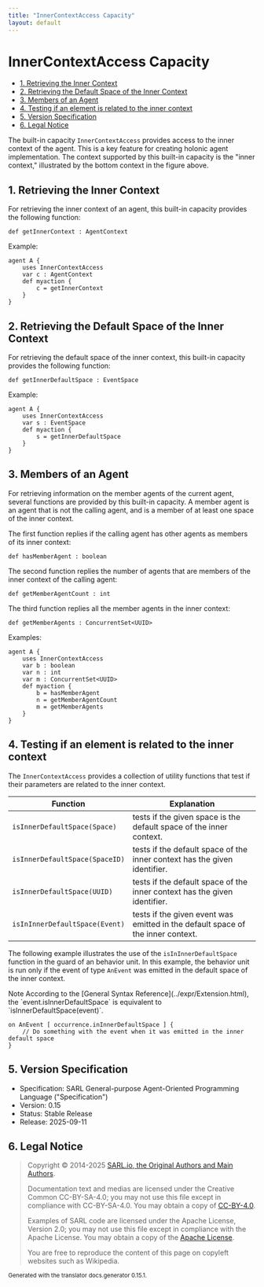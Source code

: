 ```yaml
---
title: "InnerContextAccess Capacity"
layout: default
---
```


# InnerContextAccess Capacity


<ul class="page_outline" id="page_outline">

<li><a href="#1-retrieving-the-inner-context">1. Retrieving the Inner Context</a></li>
<li><a href="#2-retrieving-the-default-space-of-the-inner-context">2. Retrieving the Default Space of the Inner Context</a></li>
<li><a href="#3-members-of-an-agent">3. Members of an Agent</a></li>
<li><a href="#4-testing-if-an-element-is-related-to-the-inner-context">4. Testing if an element is related to the inner context</a></li>
<li><a href="#5-version-specification">5. Version Specification</a></li>
<li><a href="#6-legal-notice">6. Legal Notice</a></li>

</ul>


The built-in capacity `InnerContextAccess` provides access to the inner context of the agent.
This is a key feature for creating holonic agent implementation.
The context supported by this built-in capacity is the "inner context," illustrated by the
bottom context in the figure above.





## 1. Retrieving the Inner Context

For retrieving the inner context of an agent, this built-in capacity provides the following function:

```sarl
def getInnerContext : AgentContext
```



Example:
```sarl
agent A {
	uses InnerContextAccess
	var c : AgentContext
	def myaction {
		c = getInnerContext
	}
}
```



## 2. Retrieving the Default Space of the Inner Context

For retrieving the default space of the inner context, this built-in capacity provides the following function:

```sarl
def getInnerDefaultSpace : EventSpace
```



Example:
```sarl
agent A {
	uses InnerContextAccess
	var s : EventSpace
	def myaction {
		s = getInnerDefaultSpace
	}
}
```



## 3. Members of an Agent

For retrieving information on the member agents of the current agent, several functions are
provided by this built-in capacity.
A member agent is an agent that is not the calling agent, and is a member of at least
one space of the inner context.

The first function replies if the calling agent has other agents as members of its inner context:
```sarl
def hasMemberAgent : boolean
```



The second function replies the number of agents that are members of the inner context of the calling agent:
```sarl
def getMemberAgentCount : int
```



The third function replies all the member agents in the inner context:
```sarl
def getMemberAgents : ConcurrentSet<UUID>
```



Examples:
```sarl
agent A {
	uses InnerContextAccess
	var b : boolean
	var n : int
	var m : ConcurrentSet<UUID>
	def myaction {
		b = hasMemberAgent
		n = getMemberAgentCount
		m = getMemberAgents
	}
}
```



## 4. Testing if an element is related to the inner context

The `InnerContextAccess` provides a collection of utility functions that test if their parameters
are related to the inner context.


| Function                           | Explanation                                                                     |
| ---------------------------------- | ------------------------------------------------------------------------------- |
| `isInnerDefaultSpace(Space)`   | tests if the given space is the default space of the inner context.             |
| `isInnerDefaultSpace(SpaceID)` | tests if the default space of the inner context has the given identifier.       |
| `isInnerDefaultSpace(UUID)`    | tests if the default space of the inner context has the given identifier.       |
| `isInInnerDefaultSpace(Event)` | tests if the given event was emitted in the default space of the inner context. |


The following example illustrates the use of the `isInInnerDefaultSpace` function in the guard
of an behavior unit. In this example, the behavior unit is run only if the event
of type `AnEvent` was emitted in the default space of the inner context.

<p markdown="1"><span class="label label-info">Note</span> According to the [General Syntax Reference](../expr/Extension.html), the `event.isInnerDefaultSpace` is equivalent to `isInnerDefaultSpace(event)`.</p>

```sarl
on AnEvent [ occurrence.inInnerDefaultSpace ] {
	// Do something with the event when it was emitted in the inner default space
}
```



## 5. Version Specification

* Specification: SARL General-purpose Agent-Oriented Programming Language ("Specification")
* Version: 0.15
* Status: Stable Release
* Release: 2025-09-11

## 6. Legal Notice

> Copyright &copy; 2014-2025 [SARL.io, the Original Authors and Main Authors](http://www.sarl.io/about/index.html).
>
> Documentation text and medias are licensed under the Creative Common CC-BY-SA-4.0;
> you may not use this file except in compliance with CC-BY-SA-4.0.
> You may obtain a copy of [CC-BY-4.0](https://creativecommons.org/licenses/by-sa/4.0/deed.en).
>
> Examples of SARL code are licensed under the Apache License, Version 2.0;
> you may not use this file except in compliance with the Apache License.
> You may obtain a copy of the [Apache License](http://www.apache.org/licenses/LICENSE-2.0).
>
> You are free to reproduce the content of this page on copyleft websites such as Wikipedia.

<small>Generated with the translator docs.generator 0.15.1.</small>
